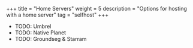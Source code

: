+++
title = "Home Servers"
weight = 5
description = "Options for hosting with a home server"
tag = "selfhost"
+++

- TODO: Umbrel
- TODO: Native Planet
- TODO: Groundseg & Starram
